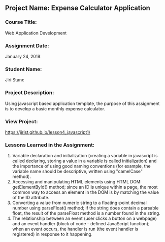 ## Project Name:  Expense Calculator Application

### Course Title:
Web Application Development

### Assignment Date:  
January 24, 2018

### Student Name:  
Jiri Stanc

### Project Description:
Using javascript based application template, the purpose of this assignment is to develop a basic monthly expense calculator.

### View Project:
https://jirist.github.io/lesson4_javascript1/

### Lessons Learned in the Assignment:
1. Variable declaration and initialization (creating a variable in javascript is called declaring, storing a value in a variable is called initialization) and the importance of using good naming conventions (for example, the variable name should be descriptive, written using "camelCase" method).
2. Accessing and manipulating HTML elements using HTML DOM getElementById() method; since an ID is unique within a page, the most common way to access an element in the DOM is by matching the value of the ID attribute.
3. Converting a value from numeric string to a floating-point decimal number using parseFloat() method; if the string does contain a parsable float, the result of the parseFloat method is a number found in the string.
4. The relationship between an event (user clicks a button on a webpage) and an event handler (block of code - defined JavaScript function); when an event occurs, the handler is run (the event handler is registered) in response to it happening.



